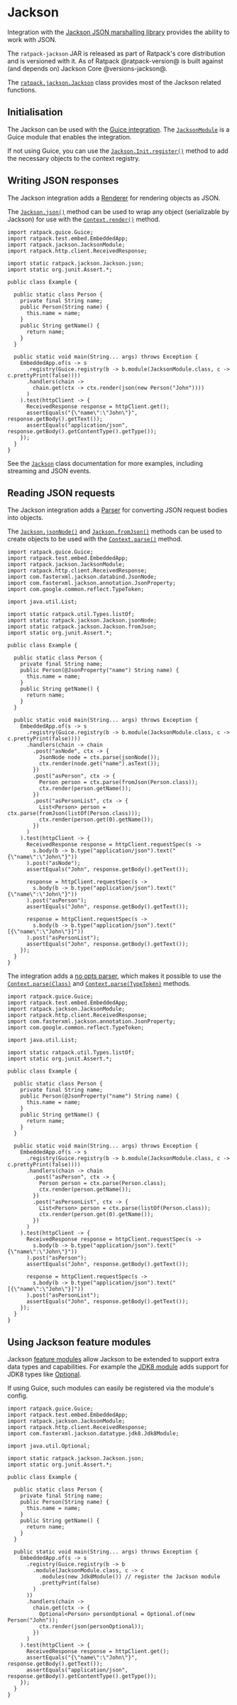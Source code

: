 # Jackson

Integration with the [Jackson JSON marshalling library](https://github.com/FasterXML/jackson-databind) provides the ability to work with JSON.
 
The `ratpack-jackson` JAR is released as part of Ratpack's core distribution and is versioned with it.
As of Ratpack @ratpack-version@ is built against (and depends on) Jackson Core @versions-jackson@.

The [`ratpack.jackson.Jackson`](api/ratpack/jackson/Jackson.html) class provides most of the Jackson related functions. 
 
## Initialisation

The Jackson can be used with the [Guice integration](guice.html).
The [`JacksonModule`](api/ratpack/jackson/JacksonModule.html) is a Guice module that enables the integration.

If not using Guice, you can use the [`Jackson.Init.register()`](api/ratpack/jackson/Jackson.Init.html#register-ratpack.registry.RegistrySpec-com.fasterxml.jackson.databind.ObjectMapper-com.fasterxml.jackson.databind.ObjectWriter-)
method to add the necessary objects to the context registry.

## Writing JSON responses

The Jackson integration adds a [Renderer](api/ratpack/render/Renderer.html) for rendering objects as JSON.

The [`Jackson.json()`](api/ratpack/jackson/Jackson.html#json-java.lang.Object-) method can be used to wrap any object (serializable by Jackson) for use with the [`Context.render()`](api/ratpack/handling/Context.html#render-java.lang.Object-) method. 

```language-java
import ratpack.guice.Guice;
import ratpack.test.embed.EmbeddedApp;
import ratpack.jackson.JacksonModule;
import ratpack.http.client.ReceivedResponse;

import static ratpack.jackson.Jackson.json;
import static org.junit.Assert.*;

public class Example {

  public static class Person {
    private final String name;
    public Person(String name) {
      this.name = name;
    }
    public String getName() {
      return name;
    }
  }

  public static void main(String... args) throws Exception {
    EmbeddedApp.of(s -> s
      .registry(Guice.registry(b -> b.module(JacksonModule.class, c -> c.prettyPrint(false))))
      .handlers(chain ->
        chain.get(ctx -> ctx.render(json(new Person("John"))))
      )
    ).test(httpClient -> {
      ReceivedResponse response = httpClient.get();
      assertEquals("{\"name\":\"John\"}", response.getBody().getText());
      assertEquals("application/json", response.getBody().getContentType().getType());
    });
  }
}
```

See the [`Jackson`](api/ratpack/jackson/Jackson.html) class documentation for more examples, including streaming and JSON events.

## Reading JSON requests

The Jackson integration adds a [Parser](api/ratpack/parse/Parser.html) for converting JSON request bodies into objects.

The [`Jackson.jsonNode()`](api/ratpack/jackson/Jackson.html#Jackson.html#jsonNode--) and [`Jackson.fromJson()`](api/ratpack/jackson/Jackson.html#fromJson) methods can be used to create objects to be used with the [`Context.parse()`](api/ratpack/handling/Context.html#parse) method. 

```language-java
import ratpack.guice.Guice;
import ratpack.test.embed.EmbeddedApp;
import ratpack.jackson.JacksonModule;
import ratpack.http.client.ReceivedResponse;
import com.fasterxml.jackson.databind.JsonNode;
import com.fasterxml.jackson.annotation.JsonProperty;
import com.google.common.reflect.TypeToken;

import java.util.List;

import static ratpack.util.Types.listOf;
import static ratpack.jackson.Jackson.jsonNode;
import static ratpack.jackson.Jackson.fromJson;
import static org.junit.Assert.*;

public class Example {

  public static class Person {
    private final String name;
    public Person(@JsonProperty("name") String name) {
      this.name = name;
    }
    public String getName() {
      return name;
    }
  }

  public static void main(String... args) throws Exception {
    EmbeddedApp.of(s -> s
      .registry(Guice.registry(b -> b.module(JacksonModule.class, c -> c.prettyPrint(false))))
      .handlers(chain -> chain
        .post("asNode", ctx -> {
          JsonNode node = ctx.parse(jsonNode());
          ctx.render(node.get("name").asText());
        })
        .post("asPerson", ctx -> {
          Person person = ctx.parse(fromJson(Person.class));
          ctx.render(person.getName());
        })
        .post("asPersonList", ctx -> {
          List<Person> person = ctx.parse(fromJson(listOf(Person.class)));
          ctx.render(person.get(0).getName());
        })
      )
    ).test(httpClient -> {
      ReceivedResponse response = httpClient.requestSpec(s ->
        s.body(b -> b.type("application/json").text("{\"name\":\"John\"}"))
      ).post("asNode");
      assertEquals("John", response.getBody().getText());

      response = httpClient.requestSpec(s ->
        s.body(b -> b.type("application/json").text("{\"name\":\"John\"}"))
      ).post("asPerson");
      assertEquals("John", response.getBody().getText());

      response = httpClient.requestSpec(s ->
        s.body(b -> b.type("application/json").text("[{\"name\":\"John\"}]"))
      ).post("asPersonList");
      assertEquals("John", response.getBody().getText());
    });
  }
}
```

The integration adds a [no opts parser](api/ratpack/parse/NoOptParserSupport.html), which makes it possible to use the [`Context.parse(Class)`](api/ratpack/handling/Context.html#parse-java.lang.Class-) and [`Context.parse(TypeToken)`](api/ratpack/handling/Context.html#parse-com.google.common.reflect.TypeToken-) methods.

```language-java
import ratpack.guice.Guice;
import ratpack.test.embed.EmbeddedApp;
import ratpack.jackson.JacksonModule;
import ratpack.http.client.ReceivedResponse;
import com.fasterxml.jackson.annotation.JsonProperty;
import com.google.common.reflect.TypeToken;

import java.util.List;

import static ratpack.util.Types.listOf;
import static org.junit.Assert.*;

public class Example {

  public static class Person {
    private final String name;
    public Person(@JsonProperty("name") String name) {
      this.name = name;
    }
    public String getName() {
      return name;
    }
  }

  public static void main(String... args) throws Exception {
    EmbeddedApp.of(s -> s
      .registry(Guice.registry(b -> b.module(JacksonModule.class, c -> c.prettyPrint(false))))
      .handlers(chain -> chain
        .post("asPerson", ctx -> {
          Person person = ctx.parse(Person.class);
          ctx.render(person.getName());
        })
        .post("asPersonList", ctx -> {
          List<Person> person = ctx.parse(listOf(Person.class));
          ctx.render(person.get(0).getName());
        })
      )
    ).test(httpClient -> {
      ReceivedResponse response = httpClient.requestSpec(s ->
        s.body(b -> b.type("application/json").text("{\"name\":\"John\"}"))
      ).post("asPerson");
      assertEquals("John", response.getBody().getText());

      response = httpClient.requestSpec(s ->
        s.body(b -> b.type("application/json").text("[{\"name\":\"John\"}]"))
      ).post("asPersonList");
      assertEquals("John", response.getBody().getText());
    });
  }
}
```

## Using Jackson feature modules

Jackson [feature modules](http://wiki.fasterxml.com/JacksonFeatureModules) allow Jackson to be extended to support extra data types and capabilities.
For example the [JDK8 module](https://github.com/FasterXML/jackson-datatype-jdk8) adds support for JDK8 types like [Optional](https://docs.oracle.com/javase/8/docs/api/java/util/Optional.html).

If using Guice, such modules can easily be registered via the module's config.

```language-java
import ratpack.guice.Guice;
import ratpack.test.embed.EmbeddedApp;
import ratpack.jackson.JacksonModule;
import ratpack.http.client.ReceivedResponse;
import com.fasterxml.jackson.datatype.jdk8.Jdk8Module;

import java.util.Optional;

import static ratpack.jackson.Jackson.json;
import static org.junit.Assert.*;

public class Example {

  public static class Person {
    private final String name;
    public Person(String name) {
      this.name = name;
    }
    public String getName() {
      return name;
    }
  }

  public static void main(String... args) throws Exception {
    EmbeddedApp.of(s -> s
      .registry(Guice.registry(b -> b
        .module(JacksonModule.class, c -> c 
          .modules(new Jdk8Module()) // register the Jackson module
          .prettyPrint(false)
        )
      ))
      .handlers(chain ->
        chain.get(ctx -> {
          Optional<Person> personOptional = Optional.of(new Person("John"));
          ctx.render(json(personOptional));
        })
      )
    ).test(httpClient -> {
      ReceivedResponse response = httpClient.get();
      assertEquals("{\"name\":\"John\"}", response.getBody().getText());
      assertEquals("application/json", response.getBody().getContentType().getType());
    });
  }
}
```
